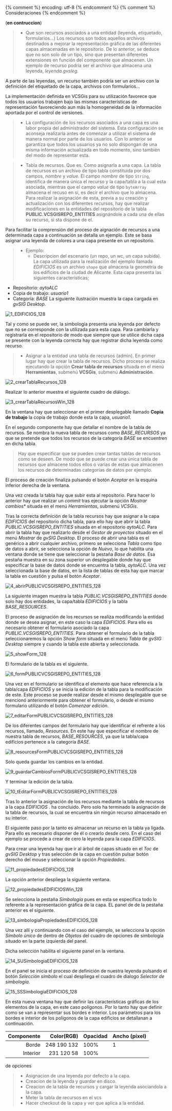 {% comment %} encoding: utf-8 {% endcomment %}
{% comment %} Consideraciones {% endcomment %} 

(**en contruccion**)
> * Que son recursos asociados a una entidad (leyenda, etiquetado, formularios...)
Los recursos son todos aquellos archivos destinados a mejorar la representación gráfica de las
diferentes capas almacenadas en le repositorio. De lo anterior, se deduce que no son solo de un tipo,
sino que presentan diferentes extensiones en función del componente que almacenen. Un ejemplo de
recurso podría ser el archivo que almacena una leyenda, *leyenda.gvsleg*.

A parte de las leyendas, un recurso también podría ser un archivo con la definición del etiquetado 
de la capa, archivos con formularios...

La implementación definida en VCSGis para su utilización favorece que todos los usuarios trabajen
bajo las mismas características de representación favoreciendo aun más la homogeneidad de la 
información aportada por el control de versiones.


> * La configuración de los recursos asociados a una capa es una labor propia del administrador del 
sistema. Esta configuración se aconseja realizarla antes de comenzar a utilizar el sistema de manera
normal por parte de los usuarios. Con lo anterior se garantiza que todos los usuarios ya no solo 
dispongan de una misma información actualizada en todo momento, sino también del modo de representar
esta.

> * Tabla de recursos. Que es. Como asignarla a una capa.
La tabla de recursos es un archivo de tipo tabla constituida por dos campos, *nombre* y *value*.
El campo *nombre* de tipo ```String```, identifica de manera única el recurso y la capa/tabla a la 
cual esta asociada, mientras que el campo *value* de tipo ```byteArray``` almacena el recuso en sí,
es decir el archivo que lo almacena. Para realizar la asignación de esta, previa a su creación y 
actualización con los diferentes recursos, hay que realizar modificaciones en la entidades del 
repositorio de la tabla **PUBLIC.VCSGISREPO_ENTITIES** asignándole a cada una de ellas su recurso, si
sta dispone de el. 

Para facilitar la comprensión del proceso de aignación de recursos a una determinada capa a
continuación se detalla un ejemplo. Este se basa asignar una leyenda de colores a una capa presente
en un repositorio.

> * Ejemplo:
>   * Descripcion del escenario (un repo, un wc, un capa subida).
La capa utilizada para la realización del ejemplo llamada *EDIFICIOS* es un archivo ```shape```
que almacena la geometría de los edificios de la ciudad de Alicante. Esta capa presenta las 
siguientes características;
 * Repositorio: *aytoALC*
 * Copia de trabajo: *usuario1*
 * Categoría: *BASE*
La siguiente ilustración muestra la capa cargada en *gvSIG Desktop*.

![1_EDIFICIOS_128](ejemplo_asignacion_recursos_files/1_EDIFICIOS_128.png)

Tal y como se puede ver, la simbología presenta una leyenda por defecto que no se corresponde 
con la utilizada para esta capa. Para cambiarla y registrarla en el repositorio de modo que siempre
que se utilice dicha capa se presente con la leyenda correcta hay que registrar dicha leyenda 
como recurso.

>   * Asignar a la entidad una tabla de recursos (admin).
En primer lugar hay que crear la tabla de recursos. Dicho proceso  se realiza ejecutando la opción 
**Crear tabla de recursos** situada en el menú **Herramientas**, submenú **VCSGis**, submenú 
**Administración**.

![2_crearTablaRecursos_128](ejemplo_asignacion_recursos_files/2_crearTablaRecursos_128.png)

Realizar lo anterior muestra el siguiente cuadro de diálogo.

![3_crearTablaRecursosWin_128](ejemplo_asignacion_recursos_files/3_crearTablaRecursosWin_128.png)

En la ventana hay que seleccionar en el primer desplegable llamado **Copia de trabajo** la copia 
de trabajo donde esta la capa, *usuario1*.

En el segundo componente hay que detallar el nombre de la tabla de recursos. Se nombra la nueva 
tabla de recursos como *BASE_RECURSOS* ya que se pretende que todos los recursos de la categoría
*BASE* se encuentren en dicha tabla.

 > Hay que especificar que se pueden crear tantas tablas de recursos como se deseen. De modo que
 se puede crear una única tabla de recursos que almacene todos ellos o varias de estas que 
 almacenen los recursos de determinadas categorías de datos por ejemplo.

El proceso de creación finaliza pulsando el botón *Aceptar* en la esquina inferior derecha de 
la ventana.

Una vez creada la tabla hay que subir esta al repositorio. Para hacer lo anterior hay que realizar
un *commit* tras ejecutar la opción *Mostrar cambios** situada en el menú *Herramientas*, submenú 
*VCSGis*.

Tras la correcta definición de la tabla recursos hay que asignar a la capa *EDIFICIOS* del 
repositorio dicha tabla, para ello hay que abrir la tabla *PUBLIC.VCSGISREPO_ENTITIES* situada 
en el repositorio *aytoALC*. Para abrir la tabla hay que realizarlo desde el *Gestor de proyectos*
situado en el menú *Mostrar* de *gvSIG Desktop*. El proceso de abrir una tabla es el genérico 
a abrir cualquier archivo, primero se selecciona *Tabla* como tipo de datos a abrir, se selecciona 
la opción de *Nuevo*, lo que habilita una ventana donde se tiene que seleccionar la pestaña 
*Base de datos*. Esa pestaña muestra en su zona superior un desplegable donde hay que especificar 
la base de datos donde se encuentra la tabla, *aytoALC*. Una vez seleccionada la base de datos, en
la lista de tablas de esta hay que marcar la tabla en cuestión y pulsa el botón *Aceptar*.

![4_abrirPUBLICVCSGISREPO_ENTITIES_128](ejemplo_asignacion_recursos_files/4_abrirPUBLICVCSGISREPO_ENTITIES_128.png)

La siguiente imagen muestra la tabla *PUBLIC.VCSGISREPO_ENTITIES* donde solo hay dos 
entidades, la capa/tabla *EDIFICIOS* y la tabla *BASE_RESOURCES*.

El proceso de asignación de los recursos se realiza modificando la entidad donde se desea asignar,
en este caso la capa *EDIFICIOS*. Para ello es necesario obtener el formulario asociado la capa
*PUBLIC.VCSGISREPO_ENTITIES*. Para obtener el formulario de la tabla seleccionaremos la opción
*Show form* situada en el menú *Tabla* de *gvSIG Desktop* siempre y cuando la tabla este 
abierta y seleccionada.

![5_showForm_128](ejemplo_asignacion_recursos_files/5_showForm_128.png)

El formulario de la tabla es el siguiente.

![6_formPUBLICVCSGISREPO_ENTITIES_128](ejemplo_asignacion_recursos_files/6_formPUBLICVCSGISREPO_ENTITIES_128.png)

Una vez en el formulario se identifica el elemento que hace referencia a la tabla/capa *EDIFICIOS*
y se inicia la edición de la tabla para la modificación de este. Este proceso se puede realizar desde
el mismo desplegable que se mencionó anteriormente para obtener el formulario, o desde el mismo 
formulario utilizando el botón *Comenzar edición*.

![7_editarFormPUBLICVCSGISREPO_ENTITIES_128](ejemplo_asignacion_recursos_files/7_editarFormPUBLICVCSGISREPO_ENTITIES_128.png)

De los diferentes campos del formulario hay que identificar el refrente a los recursos, llamado,
*Resources*. En este hay que especificar el nombre de nuestra tabla de recursos, *BASE_RESOURCES*, 
ya que la tabla/capa edificios pertenece a la categoría *BASE*.

![8_resourcesFormPUBLICVCSGISREPO_ENTITIES_128](ejemplo_asignacion_recursos_files/8_resourcesFormPUBLICVCSGISREPO_ENTITIES_128.png)

Solo queda guardar los cambios en la entidad.

![9_guardarCambiosFormPUBLICVCSGISREPO_ENTITIES_128](ejemplo_asignacion_recursos_files/9_guardarCambiosFormPUBLICVCSGISREPO_ENTITIES_128.png)

Y terminar la edición de la tabla.

![10_tEditarFormPUBLICVCSGISREPO_ENTITIES_128](ejemplo_asignacion_recursos_files/10_tEditarFormPUBLICVCSGISREPO_ENTITIES_128.png)

Tras lo anterior la asignación de los recursos mediante la tabla de recursos a la capa *EDIFICIOS* .
ha concluido. Pero solo ha terminado la asignación de la tabla de recursos, la cual se encuentra 
sin ningún recurso almacenado en su interior.

El siguiente paso por la tanto es almacenar un recurso en la tabla ya ligada. Para ello es necesario
disponer de él o crearlo desde cero. En el caso del ejemplo se procede a crear de cero la leyenda
para la capa *EDIFICIOS*.

Para crear una leyenda hay que ir al árbol de capas situado en el *Toc* de *gvSIG Desktop* y tras
selección de la capa en cuestión pulsar botón derecho del mouse y seleccionar la opción *Propiedades*.

![11_propiedadesEDIFICIOS_128](ejemplo_asignacion_recursos_files/11_propiedadesEDIFICIOS_128.png)

La opción anterior despliega la siguiente ventana.

![12_propiedadesEDIFICIOSWin_128](ejemplo_asignacion_recursos_files/12_propiedadesEDIFICIOSWin_128.png)

Se selecciona la pestaña *Simbología* pues en esta se especifica todo lo referente a la 
representación gráfica de la capa. EL panel de de la pestaña anterior es el siguiente.

![13_simbologiaPropiedadesEDIFICIOS_128](ejemplo_asignacion_recursos_files/13_simbologiaPropiedadesEDIFICIOS_128.png)

Una vez allí y continuando con el caso del ejemplo, se selecciona la opción *Símbolo único* de
dentro de *Objetos* del cuadro de opciones de simbología situado en la parte izquierda del panel.

Dicha selección habilita el siguiente panel en la ventana.

![14_SUSimbologiaEDIFICIOS_128](ejemplo_asignacion_recursos_files/14_SUSimbologiaEDIFICIOS_128.png)

En el panel se inicia el proceso de definición de nuestra leyenda pulsando el botón
*Selección símbolo* el cual despliega el cuadro de dialogo *Selector de simbología*.

![15_SSSimbologiaEDIFICIOS_128](ejemplo_asignacion_recursos_files/15_SSSimbologiaEDIFICIOS_128.png)

En esta nueva ventana hay que definir las características gráficas de los elementos de la capa,
en este caso polígonos. Por lo tanto hay que definir como se van a representar sus bordes e interior.
Los parámetros para los bordes e interior de los polígonos de la capa edificios se detallanan
a continuación.

|**Componente**|**Color(RGB)**|**Opacidad**|**Ancho (píxel)**
|--:           |--:           |:--         |:--      
|Borde         |248  190  132 |100%        |1        
|Interior      |231  120  58  |100%        |         







de opciones
>   * Asignacion de una leyenda por defecto a la capa.
>   * Creacion de la leyenda y guardar en disco.
>   * Creacion de la tabla de recursos y cargar la leyenda asociandola a la capa.
>   * Meter la tabla de recursos en el vcs
>   * Hacer checkout de la capa y ver que aplica a la entidad.

